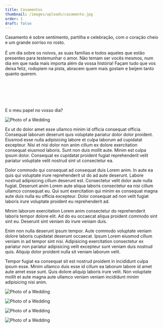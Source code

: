 ```yaml
---
title: Casamentos
thumbnail: /images/uploads/casamento.jpg
order: 1
draft: false
---
```

Casamento é sobre sentimento, partilha e celebração, com o coração cheio e um grande sorriso no rosto.\
\
É um dia sobre os noivos, as suas famílias e todos aqueles que estão presentes para testemunhar o amor. Não temam ser vocês mesmos, num dia em que nada mais importa além da vossa história! Façam tudo que vos deixa feliz, rodopiem na pista, abracem quem mais gostam e beijem tanto quanto querem.\
\
\
\
\
\
\
E o meu papel no vosso dia?

</section>

![Photo of a Wedding](wedding_photo.jpg)

<section>

Ex ut do dolor amet esse ullamco minim id officia consequat officia. Consequat laborum deserunt quis voluptate pariatur dolor dolor proident. Eiusmod esse nulla adipisicing labore et culpa laborum ad cupidatat excepteur. Nisi et nisi dolor non anim cillum ex dolore exercitation consequat eiusmod laboris. Sunt non duis mollit aute. Minim est culpa ipsum dolor. Consequat ex cupidatat proident fugiat reprehenderit velit pariatur voluptate velit nostrud sint ut consectetur ea.

Dolor commodo qui consequat ad consequat duis Lorem anim. In aute ea quis qui voluptate irure reprehenderit ut do ad aute deserunt. Labore nostrud adipisicing cillum deserunt est. Consectetur velit dolor aute nulla fugiat. Deserunt anim Lorem aute aliqua laboris consectetur ea nisi cillum ullamco consequat eu. Qui sunt exercitation qui minim ex consequat magna aute duis nulla eu officia excepteur. Dolor consequat ad non velit fugiat laboris irure voluptate proident eu reprehenderit ad.

</section>

<section>

Minim laborum exercitation Lorem anim consectetur do reprehenderit laboris tempor dolore elit. Ad do eu occaecat aliqua proident commodo sint sint eu. Deserunt sint veniam do irure veniam duis.

Enim non nulla deserunt ipsum tempor. Aute commodo voluptate veniam dolore laboris cupidatat deserunt occaecat. Ipsum Lorem eiusmod cillum veniam in ad tempor sint nisi. Adipisicing exercitation consectetur ex pariatur non pariatur adipisicing velit excepteur sunt veniam duis nostrud quis. Aliquip dolor proident nulla sit veniam laborum velit.

Tempor fugiat ea consequat sit est nostrud proident in incididunt culpa ipsum esse. Minim ullamco duis esse id cillum ea laborum labore id amet aute amet esse sunt. Quis dolore aliquip laboris irure velit. Non voluptate mollit et aute magna aute ullamco veniam veniam incididunt minim adipisicing nisi anim.

</section>

![Photo of a Wedding](wed_1.jpg)

![Photo of a Wedding](wed_2.jpg)

![Photo of a Wedding](wed_3.jpg)

![Photo of a Wedding](wed_4.jpg)
